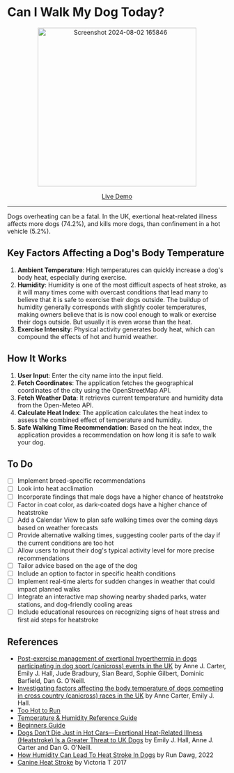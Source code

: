 # Can I Walk My Dog Today?

<p align="center">
  <img width="364" alt="Screenshot 2024-08-02 165846" src="https://github.com/user-attachments/assets/b503659f-9ea2-46b6-aab5-00f3ab5cb81b">
</p>

<p align="center">
  <a href="https://xryul.github.io/can-I-walk-my-dog-today/">Live Demo</a>
</p>

---

Dogs overheating can be a fatal. In the UK, exertional heat-related illness affects more dogs (74.2%), and kills more dogs, than confinement in a hot vehicle (5.2%).

## Key Factors Affecting a Dog's Body Temperature

1. **Ambient Temperature**: High temperatures can quickly increase a dog's body heat, especially during exercise.
2. **Humidity**: Humidity is one of the most difficult aspects of heat stroke, as it will many times come with overcast conditions that lead many to believe that it is safe to exercise their dogs outside. The buildup of humidity generally corresponds with slightly cooler temperatures, making owners believe that is is now cool enough to walk or exercise their dogs outside. But usually it is even worse than the heat. 
3. **Exercise Intensity**: Physical activity generates body heat, which can compound the effects of hot and humid weather.

## How It Works

1. **User Input**: Enter the city name into the input field.
2. **Fetch Coordinates**: The application fetches the geographical coordinates of the city using the OpenStreetMap API.
3. **Fetch Weather Data**: It retrieves current temperature and humidity data from the Open-Meteo API.
4. **Calculate Heat Index**: The application calculates the heat index to assess the combined effect of temperature and humidity.
5. **Safe Walking Time Recommendation**: Based on the heat index, the application provides a recommendation on how long it is safe to walk your dog.

## To Do

- [ ] Implement breed-specific recommendations
- [ ] Look into heat acclimation
- [ ] Incorporate findings that male dogs have a higher chance of heatstroke
- [ ] Factor in coat color, as dark-coated dogs have a higher chance of heatstroke
- [ ] Add a Calendar View to plan safe walking times over the coming days based on weather forecasts
- [ ] Provide alternative walking times, suggesting cooler parts of the day if the current conditions are too hot
- [ ] Allow users to input their dog's typical activity level for more precise recommendations
- [ ] Tailor advice based on the age of the dog
- [ ] Include an option to factor in specific health conditions
- [ ] Implement real-time alerts for sudden changes in weather that could impact planned walks
- [ ] Integrate an interactive map showing nearby shaded parks, water stations, and dog-friendly cooling areas
- [ ] Include educational resources on recognizing signs of heat stress and first aid steps for heatstroke

## References

- [Post-exercise management of exertional hyperthermia in dogs participating in dog sport (canicross) events in the UK](https://www.sciencedirect.com/science/article/pii/S0306456524000457) by Anne J. Carter, Emily J. Hall, Jude Bradbury, Sian Beard, Sophie Gilbert, Dominic Barfield, Dan G. O'Neill.
- [Investigating factors affecting the body temperature of dogs competing in cross country (canicross) races in the UK](https://heatstroke.dog/wp-content/uploads/2018/06/final-canicross-canine-temperatures.pdf) by Anne Carter, Emily J. Hall.
- [Too Hot to Run](https://www.canicross.org.uk/post/too-hot-to-run)
- [Temperature & Humidity Reference Guide](https://assa.dog/wp-content/uploads/2017/06/Temp-Humdity-Reference-Guide-v1.0-May-2017.pdf)
- [Beginners Guide](https://www.assa.dog/wp-content/uploads/2022/09/assa_beginners_guide_v2022.pdf)
- [Dogs Don’t Die Just in Hot Cars—Exertional Heat-Related Illness (Heatstroke) Is a Greater Threat to UK Dogs](https://www.mdpi.com/2076-2615/10/8/1324) by Emily J. Hall, Anne J. Carter and Dan G. O'Neill.
- [How Humidity Can Lead To Heat Stroke In Dogs](https://rundawg.com/how-humidity-can-lead-to-heat-stroke-in-dogs/) by Run Dawg, 2022
- [Canine Heat Stroke](https://www.iowaveterinaryspecialties.com/student-scholars/canine-heat-stroke-literature-review) by Victoria T 2017